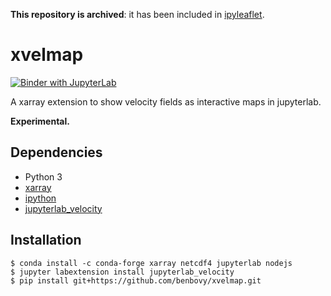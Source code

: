 **This repository is archived**: it has been included in [ipyleaflet](https://github.com/jupyter-widgets/ipyleaflet).

# xvelmap

[![Binder with JupyterLab](https://img.shields.io/badge/launch-jupyterlab_on_binder-red.svg)](http://mybinder.org/v2/gh/benbovy/xvelmap/master?urlpath=lab)

A xarray extension to show velocity fields as interactive maps in
jupyterlab.

**Experimental.**

## Dependencies

- Python 3
- [xarray](http://xarray.pydata.org)
- [ipython](https://github.com/ipython/ipython)
- [jupyterlab_velocity](https://github.com/benbovy/jupyterlab_velocity)

## Installation

```
$ conda install -c conda-forge xarray netcdf4 jupyterlab nodejs
$ jupyter labextension install jupyterlab_velocity
$ pip install git+https://github.com/benbovy/xvelmap.git
```
